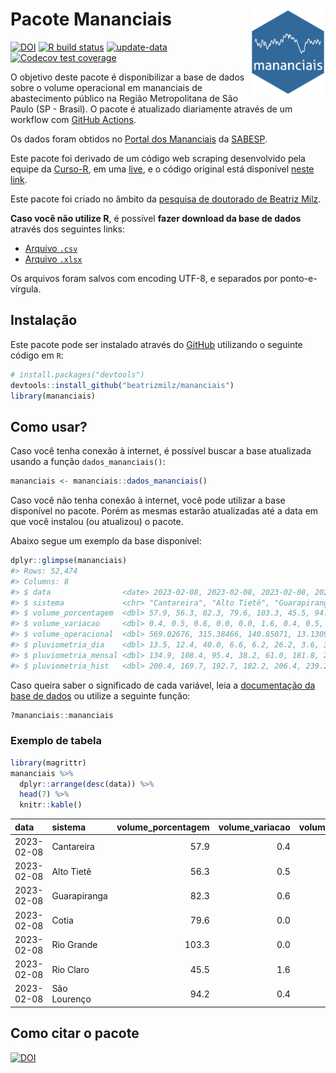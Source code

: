 
<!-- README.md is generated from README.Rmd. Please edit that file -->

# Pacote Mananciais <img src="man/figures/hexlogo.png" align="right" width = "120px"/>

<!-- badges: start -->

[![DOI](https://zenodo.org/badge/DOI/10.5281/zenodo.4733056.svg)](https://doi.org/10.5281/zenodo.4733056)
[![R build
status](https://github.com/beatrizmilz/mananciais/workflows/R-CMD-check/badge.svg)](https://github.com/beatrizmilz/mananciais/actions)
[![update-data](https://github.com/beatrizmilz/mananciais/actions/workflows/2-update_data.yaml/badge.svg)](https://github.com/beatrizmilz/mananciais/actions/workflows/2-update_data.yaml)
[![Codecov test
coverage](https://codecov.io/gh/beatrizmilz/mananciais/branch/master/graph/badge.svg)](https://codecov.io/gh/beatrizmilz/mananciais?branch=master)
<!-- badges: end -->

O objetivo deste pacote é disponibilizar a base de dados sobre o volume
operacional em mananciais de abastecimento público na Região
Metropolitana de São Paulo (SP - Brasil). O pacote é atualizado
diariamente através de um workflow com [GitHub
Actions](https://github.com/beatrizmilz/mananciais/actions).

Os dados foram obtidos no [Portal dos
Mananciais](http://mananciais.sabesp.com.br/Situacao) da
[SABESP](http://site.sabesp.com.br/site/Default.aspx).

Este pacote foi derivado de um código web scraping desenvolvido pela
equipe da [Curso-R](https://www.curso-r.com/), em uma
[live](https://youtu.be/jvZIxrMmOcQ), e o código original está
disponível [neste
link](https://github.com/curso-r/lives/blob/master/drafts/20200730_scraper_sabesp.R).

Este pacote foi criado no âmbito da [pesquisa de doutorado de Beatriz
Milz](https://beatrizmilz.github.io/tese/).

**Caso você não utilize R**, é possível **fazer download da base de
dados** através dos seguintes links:

- [Arquivo
  `.csv`](https://github.com/beatrizmilz/mananciais/raw/master/inst/extdata/mananciais.csv)
- [Arquivo
  `.xlsx`](https://github.com/beatrizmilz/mananciais/blob/master/inst/extdata/mananciais.xlsx?raw=true)

Os arquivos foram salvos com encoding UTF-8, e separados por
ponto-e-vírgula.

## Instalação

Este pacote pode ser instalado através do [GitHub](https://github.com/)
utilizando o seguinte código em `R`:

``` r
# install.packages("devtools")
devtools::install_github("beatrizmilz/mananciais")
library(mananciais)
```

## Como usar?

Caso você tenha conexão à internet, é possível buscar a base atualizada
usando a função `dados_mananciais()`:

``` r
mananciais <- mananciais::dados_mananciais() 
```

Caso você não tenha conexão à internet, você pode utilizar a base
disponível no pacote. Porém as mesmas estarão atualizadas até a data em
que você instalou (ou atualizou) o pacote.

Abaixo segue um exemplo da base disponível:

``` r
dplyr::glimpse(mananciais)
#> Rows: 52,474
#> Columns: 8
#> $ data                <date> 2023-02-08, 2023-02-08, 2023-02-08, 2023-02-08, 2…
#> $ sistema             <chr> "Cantareira", "Alto Tietê", "Guarapiranga", "Cotia…
#> $ volume_porcentagem  <dbl> 57.9, 56.3, 82.3, 79.6, 103.3, 45.5, 94.2, 57.5, 5…
#> $ volume_variacao     <dbl> 0.4, 0.5, 0.6, 0.0, 0.0, 1.6, 0.4, 0.5, 0.4, 0.0, …
#> $ volume_operacional  <dbl> 569.02676, 315.38466, 140.85071, 13.13092, 115.843…
#> $ pluviometria_dia    <dbl> 13.5, 12.4, 40.0, 6.6, 6.2, 26.2, 3.6, 3.2, 12.4, …
#> $ pluviometria_mensal <dbl> 134.9, 108.4, 95.4, 38.2, 61.0, 181.8, 20.8, 121.4…
#> $ pluviometria_hist   <dbl> 200.4, 169.7, 192.7, 182.2, 206.4, 239.2, 230.9, 2…
```

Caso queira saber o significado de cada variável, leia a [documentação
da base de
dados](https://beatrizmilz.github.io/mananciais/reference/mananciais.html)
ou utilize a seguinte função:

``` r
?mananciais::mananciais
```

### Exemplo de tabela

``` r
library(magrittr)
mananciais %>% 
  dplyr::arrange(desc(data)) %>% 
  head(7) %>%
  knitr::kable()
```

| data       | sistema      | volume_porcentagem | volume_variacao | volume_operacional | pluviometria_dia | pluviometria_mensal | pluviometria_hist |
|:-----------|:-------------|-------------------:|----------------:|-------------------:|-----------------:|--------------------:|------------------:|
| 2023-02-08 | Cantareira   |               57.9 |             0.4 |          569.02676 |             13.5 |               134.9 |             200.4 |
| 2023-02-08 | Alto Tietê   |               56.3 |             0.5 |          315.38466 |             12.4 |               108.4 |             169.7 |
| 2023-02-08 | Guarapiranga |               82.3 |             0.6 |          140.85071 |             40.0 |                95.4 |             192.7 |
| 2023-02-08 | Cotia        |               79.6 |             0.0 |           13.13092 |              6.6 |                38.2 |             182.2 |
| 2023-02-08 | Rio Grande   |              103.3 |             0.0 |          115.84362 |              6.2 |                61.0 |             206.4 |
| 2023-02-08 | Rio Claro    |               45.5 |             1.6 |            6.22201 |             26.2 |               181.8 |             239.2 |
| 2023-02-08 | São Lourenço |               94.2 |             0.4 |           83.68175 |              3.6 |                20.8 |             230.9 |

## Como citar o pacote

[![DOI](https://zenodo.org/badge/DOI/10.5281/zenodo.4733056.svg)](https://doi.org/10.5281/zenodo.4733056)

